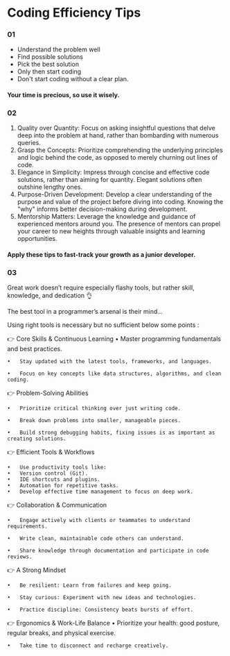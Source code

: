 # Coding Efficiency Tips

### 01

- Understand the problem well
- Find possible solutions
- Pick the best solution
- Only then start coding 
- Don't start coding without a clear plan.
  
#### Your time is precious, so use it wisely.

### 02

1. Quality over Quantity: Focus on asking insightful questions that delve deep into the problem at hand, rather than bombarding with numerous queries.
2. Grasp the Concepts: Prioritize comprehending the underlying principles and logic behind the code, as opposed to merely churning out lines of code.
3. Elegance in Simplicity: Impress through concise and effective code solutions, rather than aiming for quantity. Elegant solutions often outshine lengthy ones.
4. Purpose-Driven Development: Develop a clear understanding of the purpose and value of the project before diving into coding. Knowing the "why" informs better decision-making during development.
5. Mentorship Matters: Leverage the knowledge and guidance of experienced mentors around you. The presence of mentors can propel your career to new heights through valuable insights and learning opportunities.
  
#### Apply these tips to fast-track your growth as a junior developer.

### 03

Great work doesn’t require especially flashy tools, but rather skill, knowledge, and dedication 👌

The best tool in a programmer’s arsenal is their mind… 

Using right tools is necessary  but no sufficient below some points : 

👉 Core Skills & Continuous Learning
	•	Master programming fundamentals and best practices.

	•	Stay updated with the latest tools, frameworks, and languages.

	•	Focus on key concepts like data structures, algorithms, and clean coding.

👉 Problem-Solving Abilities

	•	Prioritize critical thinking over just writing code.

	•	Break down problems into smaller, manageable pieces.

	•	Build strong debugging habits, fixing issues is as important as creating solutions.

👉 Efficient Tools & Workflows

	•	Use productivity tools like:
	•	Version control (Git).
	•	IDE shortcuts and plugins.
	•	Automation for repetitive tasks.
	•	Develop effective time management to focus on deep work.

👉 Collaboration & Communication

	•	Engage actively with clients or teammates to understand requirements.

	•	Write clean, maintainable code others can understand.

	•	Share knowledge through documentation and participate in code reviews.

👉 A Strong Mindset

	•	Be resilient: Learn from failures and keep going.

	•	Stay curious: Experiment with new ideas and technologies.

	•	Practice discipline: Consistency beats bursts of effort.

👉 Ergonomics & Work-Life Balance
	•	Prioritize your health: good posture, regular breaks, and physical exercise.

	•	Take time to disconnect and recharge creatively.
